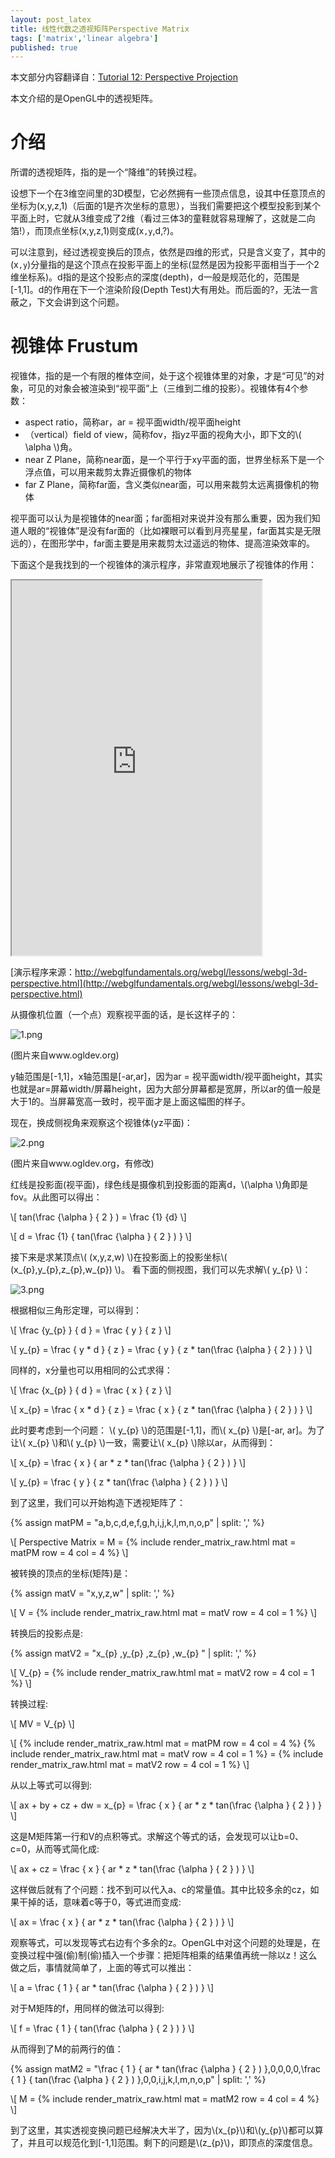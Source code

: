 ```yaml
---
layout: post_latex
title: 线性代数之透视矩阵Perspective Matrix
tags: ['matrix','linear algebra']
published: true
---
```


本文部分内容翻译自：[Tutorial 12: Perspective Projection](http://www.ogldev.org/www/tutorial12/tutorial12.html)

本文介绍的是OpenGL中的透视矩阵。

# 介绍


所谓的透视矩阵，指的是一个“降维”的转换过程。


设想下一个在3维空间里的3D模型，它必然拥有一些顶点信息，设其中任意顶点的坐标为(x,y,z,1)（后面的1是齐次坐标的意思），当我们需要把这个模型投影到某个平面上时，它就从3维变成了2维（看过三体3的童鞋就容易理解了，这就是二向箔!），而顶点坐标(x,y,z,1)则变成(x`,y`,d,?)。


可以注意到，经过透视变换后的顶点，依然是四维的形式，只是含义变了，其中的(x`,y`)分量指的是这个顶点在投影平面上的坐标(显然是因为投影平面相当于一个2维坐标系)。d指的是这个投影点的深度(depth)，d一般是规范化的，范围是[-1,1]。d的作用在下一个渲染阶段(Depth Test)大有用处。而后面的?，无法一言蔽之，下文会讲到这个问题。


# 视锥体 Frustum

视锥体，指的是一个有限的椎体空间，处于这个视锥体里的对象，才是“可见”的对象，可见的对象会被渲染到“视平面”上（三维到二维的投影）。视锥体有4个参数：

- aspect ratio，简称ar，ar = 视平面width/视平面height
- （vertical）field of view，简称fov，指yz平面的视角大小，即下文的\\( \alpha \\)角。
- near Z Plane，简称near面，是一个平行于xy平面的面，世界坐标系下是一个浮点值，可以用来裁剪太靠近摄像机的物体
- far Z Plane，简称far面，含义类似near面，可以用来裁剪太远离摄像机的物体


视平面可以认为是视锥体的near面；far面相对来说并没有那么重要，因为我们知道人眼的“视锥体”是没有far面的（比如裸眼可以看到月亮星星，far面其实是无限远的），在图形学中，far面主要是用来裁剪太过遥远的物体、提高渲染效率的。

下面这个是我找到的一个视锥体的演示程序，非常直观地展示了视锥体的作用：

<div>
  <iframe class="webgl_example" style="width: 400px; height: 600px;" src="http://webglfundamentals.org/webgl/frustum-diagram.html"></iframe>
</div>

[演示程序来源：http://webglfundamentals.org/webgl/lessons/webgl-3d-perspective.html](http://webglfundamentals.org/webgl/lessons/webgl-3d-perspective.html)

从摄像机位置（一个点）观察视平面的话，是长这样子的：

![1.png](../images/2016.3/1.png)

(图片来自www.ogldev.org)

y轴范围是[-1,1]，x轴范围是[-ar,ar]，因为ar = 视平面width/视平面height，其实也就是ar=屏幕width/屏幕height，因为大部分屏幕都是宽屏，所以ar的值一般是大于1的。当屏幕宽高一致时，视平面才是上面这幅图的样子。

现在，换成侧视角来观察这个视锥体(yz平面)：

![2.png](../images/2016.3/2.png)

(图片来自www.ogldev.org，有修改)

红线是投影面(视平面)，绿色线是摄像机到投影面的距离d，\\(\alpha \\)角即是fov。从此图可以得出：

\\[ tan(\\frac \{\alpha \} \{ 2 \} ) = \\frac \{1\} \{d\} \\]

\\[ d = \\frac \{1\} \{ tan(\\frac \{\alpha \} \{ 2 \} ) \} \\]

接下来是求某顶点\\( (x,y,z,w) \\)在投影面上的投影坐标\\( (x\_\{p\},y\_\{p\},z\_\{p\},w\_\{p\}) \\)。 看下面的侧视图，我们可以先求解\\( y\_\{p\} \\)：

![3.png](../images/2016.3/3.png)

根据相似三角形定理，可以得到：

\\[ \\frac \{y\_\{p\} \} \{ d \} = \\frac \{ y \} \{ z \} \\]

\\[ y\_\{p\} = \\frac \{ y * d \} \{ z \} = \\frac \{ y \} \{ z * tan(\\frac \{\alpha \} \{ 2 \} ) \} \\]

同样的，x分量也可以用相同的公式求得：

\\[ \\frac \{x\_\{p\} \} \{ d \} = \\frac \{ x \} \{ z \} \\]

\\[ x\_\{p\} = \\frac \{ x * d \} \{ z \} = \\frac \{ x \} \{ z * tan(\\frac \{\alpha \} \{ 2 \} ) \} \\]

此时要考虑到一个问题： \\( y\_\{p\} \\)的范围是[-1,1]，而\\( x\_\{p\} \\)是[-ar, ar]。为了让\\( x\_\{p\} \\)和\\( y\_\{p\} \\)一致，需要让\\( x\_\{p\} \\)除以ar，从而得到：

\\[ x\_\{p\} = \\frac \{ x \} \{ ar * z * tan(\\frac \{\alpha \} \{ 2 \} ) \} \\]

\\[ y\_\{p\} = \\frac \{ y \} \{ z * tan(\\frac \{\alpha \} \{ 2 \} ) \} \\]

到了这里，我们可以开始构造下透视矩阵了：

{% assign matPM = "a,b,c,d,e,f,g,h,i,j,k,l,m,n,o,p" | split: ',' %}

\\[ Perspective Matrix = M = {% include render_matrix_raw.html mat = matPM row = 4 col = 4 %} \\]

被转换的顶点的坐标(矩阵)是：

{% assign matV = "x,y,z,w" | split: ',' %}

\\[ V = {% include render_matrix_raw.html mat = matV row = 4 col = 1 %} \\]

转换后的投影点是:

{% assign matV2 = "x\_\{p\} ,y\_\{p\} ,z\_\{p\} ,w\_\{p\} " | split: ',' %}

\\[ V\_\{p\} = {% include render_matrix_raw.html mat = matV2 row = 4 col = 1 %} \\]

转换过程:

\\[ MV = V\_\{p\} \\]

\\[ {% include render_matrix_raw.html mat = matPM row = 4 col = 4 %} {% include render_matrix_raw.html mat = matV row = 4 col = 1 %}  = {% include render_matrix_raw.html mat = matV2 row = 4 col = 1 %} \\]

从以上等式可以得到:

\\[ ax + by + cz + dw = x\_\{p\} = \\frac \{ x \} \{ ar * z * tan(\\frac \{\alpha \} \{ 2 \} ) \} \\]

这是M矩阵第一行和V的点积等式。求解这个等式的话，会发现可以让b=0、c=0，从而等式简化成:

\\[ ax + cz = \\frac \{ x \} \{ ar * z * tan(\\frac \{\alpha \} \{ 2 \} ) \} \\]

这样做后就有了个问题：找不到可以代入a、c的常量值。其中比较多余的cz，如果干掉的话，意味着c等于0，等式进而变成:

\\[ ax = \\frac \{ x \} \{ ar * z * tan(\\frac \{\alpha \} \{ 2 \} ) \} \\]

观察等式，可以发现等式右边有个多余的z。OpenGL中对这个问题的处理是，在变换过程中强(偷)制(偷)插入一个步骤：把矩阵相乘的结果值再统一除以z！这么做之后，事情就简单了，上面的等式可以推出：

\\[ a = \\frac \{ 1 \} \{ ar * tan(\\frac \{\alpha \} \{ 2 \} ) \}  \\]

对于M矩阵的f，用同样的做法可以得到:

\\[ f = \\frac \{ 1 \} \{ tan(\\frac \{\alpha \} \{ 2 \} ) \}   \\]

从而得到了M的前两行的值：

{% assign matM2 = "\\frac \{ 1 \} \{ ar * tan(\\frac \{\alpha \} \{ 2 \} ) \},0,0,0,0,\\frac \{ 1 \} \{ tan(\\frac \{\alpha \} \{ 2 \} ) \},0,0,i,j,k,l,m,n,o,p" | split: ',' %}

\\[ M = {% include render_matrix_raw.html mat = matM2 row = 4 col = 4 %} \\]

到了这里，其实透视变换问题已经解决大半了，因为\\(x\_\{p\}\\)和\\(y\_\{p\}\\)都可以算了，并且可以规范化到[-1,1]范围。剩下的问题是\\(z\_\{p\}\\)，即顶点的深度信息。